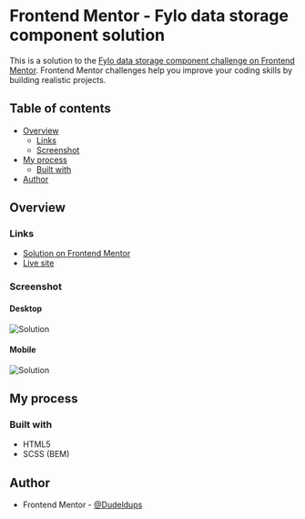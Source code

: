# Frontend Mentor - Fylo data storage component solution

This is a solution to the [Fylo data storage component challenge on Frontend Mentor](https://www.frontendmentor.io/challenges/fylo-data-storage-component-1dZPRbV5n). Frontend Mentor challenges help you improve your coding skills by building realistic projects.

## Table of contents

- [Overview](#overview)
  - [Links](#links)
  - [Screenshot](#screenshot)
- [My process](#my-process)
  - [Built with](#built-with)
- [Author](#author)

## Overview

### Links

- [Solution on Frontend Mentor]()
- [Live site](https://dudeldups.github.io/FM-fylo-data-storage-component/)

### Screenshot

#### Desktop

![Solution]()

#### Mobile

![Solution]()

## My process

### Built with

- HTML5
- SCSS (BEM)

## Author

- Frontend Mentor - [@Dudeldups](https://www.frontendmentor.io/profile/Dudeldups)
